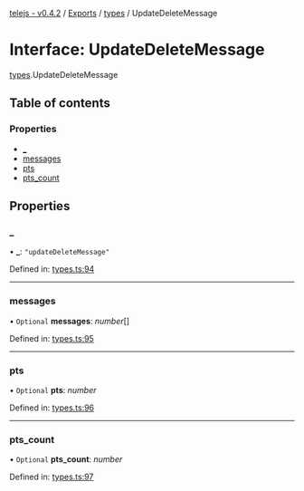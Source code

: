 [telejs - v0.4.2](../README.md) / [Exports](../modules.md) / [types](../modules/types.md) / UpdateDeleteMessage

# Interface: UpdateDeleteMessage

[types](../modules/types.md).UpdateDeleteMessage

## Table of contents

### Properties

- [\_](types.updatedeletemessage.md#_)
- [messages](types.updatedeletemessage.md#messages)
- [pts](types.updatedeletemessage.md#pts)
- [pts\_count](types.updatedeletemessage.md#pts_count)

## Properties

### \_

• **\_**: ``"updateDeleteMessage"``

Defined in: [types.ts:94](https://github.com/telejs/telejs/blob/64a8dcf/src/types.ts#L94)

___

### messages

• `Optional` **messages**: *number*[]

Defined in: [types.ts:95](https://github.com/telejs/telejs/blob/64a8dcf/src/types.ts#L95)

___

### pts

• `Optional` **pts**: *number*

Defined in: [types.ts:96](https://github.com/telejs/telejs/blob/64a8dcf/src/types.ts#L96)

___

### pts\_count

• `Optional` **pts\_count**: *number*

Defined in: [types.ts:97](https://github.com/telejs/telejs/blob/64a8dcf/src/types.ts#L97)
